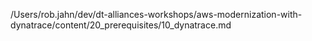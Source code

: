 /Users/rob.jahn/dev/dt-alliances-workshops/aws-modernization-with-dynatrace/content/20_prerequisites/10_dynatrace.md